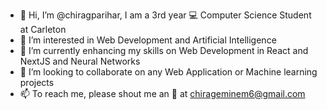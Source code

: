 - 👋 Hi, I’m @chiragparihar, I am a 3rd year :computer: Computer Science Student at Carleton
- 👀 I’m interested in Web Development and Artificial Intelligence
- 🌱 I’m currently enhancing my skills on Web Development in React and NextJS and Neural Networks
- 💞️ I’m looking to collaborate on any Web Application or Machine learning projects
- 📫 To reach me, please shout me an :e-mail: at chirageminem6@gmail.com  

<!---
chiragparihar/chiragparihar is a ✨ special ✨ repository because its `README.md` (this file) appears on your GitHub profile.
You can click the Preview link to take a look at your changes.
--->
